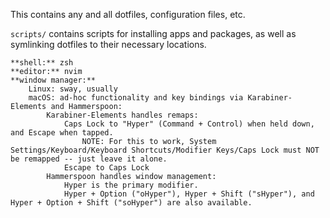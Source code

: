 This contains any and all dotfiles, configuration files, etc.

`scripts/` contains scripts for installing apps and packages, as well as symlinking dotfiles to their necessary locations.

    **shell:** zsh
    **editor:** nvim
    **window manager:**
        Linux: sway, usually
        macOS: ad-hoc functionality and key bindings via Karabiner-Elements and Hammerspoon:
            Karabiner-Elements handles remaps:
                Caps Lock to "Hyper" (Command + Control) when held down, and Escape when tapped.
                    NOTE: For this to work, System Settings/Keyboard/Keyboard Shortcuts/Modifier Keys/Caps Lock must NOT be remapped -- just leave it alone.
                Escape to Caps Lock
            Hammerspoon handles window management:
                Hyper is the primary modifier.
                Hyper + Option ("oHyper"), Hyper + Shift ("sHyper"), and Hyper + Option + Shift ("soHyper") are also available.
